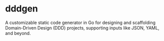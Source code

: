 # dddgen
A customizable static code generator in Go for designing and scaffolding Domain-Driven Design (DDD) projects, supporting inputs like JSON, YAML, and beyond.

